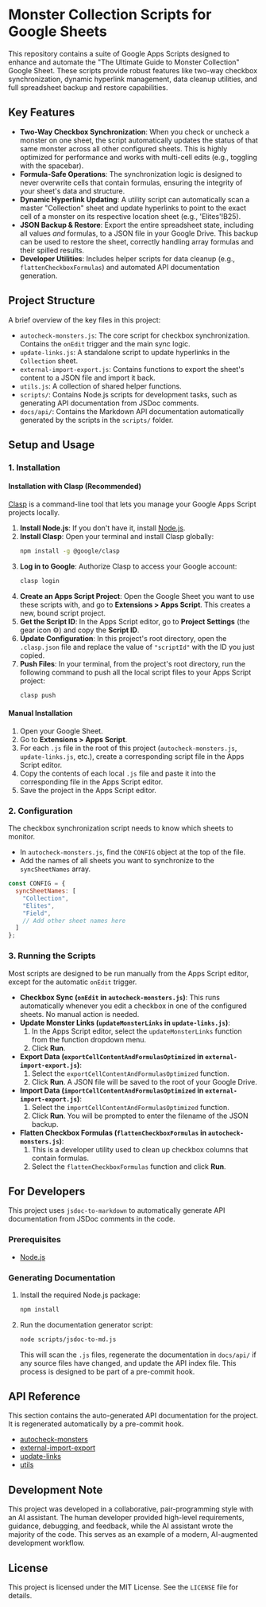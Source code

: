 # Monster Collection Scripts for Google Sheets

This repository contains a suite of Google Apps Scripts designed to enhance and automate the "The Ultimate Guide to Monster Collection" Google Sheet. These scripts provide robust features like two-way checkbox synchronization, dynamic hyperlink management, data cleanup utilities, and full spreadsheet backup and restore capabilities.

## Key Features

-   **Two-Way Checkbox Synchronization**: When you check or uncheck a monster on one sheet, the script automatically updates the status of that same monster across all other configured sheets. This is highly optimized for performance and works with multi-cell edits (e.g., toggling with the spacebar).
-   **Formula-Safe Operations**: The synchronization logic is designed to never overwrite cells that contain formulas, ensuring the integrity of your sheet's data and structure.
-   **Dynamic Hyperlink Updating**: A utility script can automatically scan a master "Collection" sheet and update hyperlinks to point to the exact cell of a monster on its respective location sheet (e.g., 'Elites'!B25).
-   **JSON Backup & Restore**: Export the entire spreadsheet state, including all values *and* formulas, to a JSON file in your Google Drive. This backup can be used to restore the sheet, correctly handling array formulas and their spilled results.
-   **Developer Utilities**: Includes helper scripts for data cleanup (e.g., `flattenCheckboxFormulas`) and automated API documentation generation.

## Project Structure

A brief overview of the key files in this project:

-   `autocheck-monsters.js`: The core script for checkbox synchronization. Contains the `onEdit` trigger and the main sync logic.
-   `update-links.js`: A standalone script to update hyperlinks in the `Collection` sheet.
-   `external-import-export.js`: Contains functions to export the sheet's content to a JSON file and import it back.
-   `utils.js`: A collection of shared helper functions.
-   `scripts/`: Contains Node.js scripts for development tasks, such as generating API documentation from JSDoc comments.
-   `docs/api/`: Contains the Markdown API documentation automatically generated by the scripts in the `scripts/` folder.

## Setup and Usage

### 1. Installation

#### Installation with Clasp (Recommended)
[Clasp](https://github.com/google/clasp) is a command-line tool that lets you manage your Google Apps Script projects locally.

1.  **Install Node.js**: If you don't have it, install [Node.js](https://nodejs.org/).
2.  **Install Clasp**: Open your terminal and install Clasp globally:
    ```sh
    npm install -g @google/clasp
    ```
3.  **Log in to Google**: Authorize Clasp to access your Google account:
    ```sh
    clasp login
    ```
4.  **Create an Apps Script Project**: Open the Google Sheet you want to use these scripts with, and go to **Extensions > Apps Script**. This creates a new, bound script project.
5.  **Get the Script ID**: In the Apps Script editor, go to **Project Settings** (the gear icon ⚙️) and copy the **Script ID**.
6.  **Update Configuration**: In this project's root directory, open the `.clasp.json` file and replace the value of `"scriptId"` with the ID you just copied.
7.  **Push Files**: In your terminal, from the project's root directory, run the following command to push all the local script files to your Apps Script project:
    ```sh
    clasp push
    ```

#### Manual Installation
1.  Open your Google Sheet.
2.  Go to **Extensions > Apps Script**.
3.  For each `.js` file in the root of this project (`autocheck-monsters.js`, `update-links.js`, etc.), create a corresponding script file in the Apps Script editor.
4.  Copy the contents of each local `.js` file and paste it into the corresponding file in the Apps Script editor.
5.  Save the project in the Apps Script editor.

### 2. Configuration

The checkbox synchronization script needs to know which sheets to monitor.

-   In `autocheck-monsters.js`, find the `CONFIG` object at the top of the file.
-   Add the names of all sheets you want to synchronize to the `syncSheetNames` array.

```javascript
const CONFIG = {
  syncSheetNames: [
    "Collection",
    "Elites",
    "Field",
    // Add other sheet names here
  ]
};
```

### 3. Running the Scripts

Most scripts are designed to be run manually from the Apps Script editor, except for the automatic `onEdit` trigger.

-   **Checkbox Sync (`onEdit` in `autocheck-monsters.js`)**: This runs automatically whenever you edit a checkbox in one of the configured sheets. No manual action is needed.
-   **Update Monster Links (`updateMonsterLinks` in `update-links.js`)**:
    1.  In the Apps Script editor, select the `updateMonsterLinks` function from the function dropdown menu.
    2.  Click **Run**.
-   **Export Data (`exportCellContentAndFormulasOptimized` in `external-import-export.js`)**:
    1.  Select the `exportCellContentAndFormulasOptimized` function.
    2.  Click **Run**. A JSON file will be saved to the root of your Google Drive.
-   **Import Data (`importCellContentAndFormulasOptimized` in `external-import-export.js`)**:
    1.  Select the `importCellContentAndFormulasOptimized` function.
    2.  Click **Run**. You will be prompted to enter the filename of the JSON backup.
-   **Flatten Checkbox Formulas (`flattenCheckboxFormulas` in `autocheck-monsters.js`)**:
    1.  This is a developer utility used to clean up checkbox columns that contain formulas.
    2.  Select the `flattenCheckboxFormulas` function and click **Run**.

## For Developers

This project uses `jsdoc-to-markdown` to automatically generate API documentation from JSDoc comments in the code.

### Prerequisites

-   [Node.js](https://nodejs.org/)

### Generating Documentation

1.  Install the required Node.js package:
    ```sh
    npm install
    ```
2.  Run the documentation generator script:
    ```sh
    node scripts/jsdoc-to-md.js
    ```
    This will scan the `.js` files, regenerate the documentation in `docs/api/` if any source files have changed, and update the API index file. This process is designed to be part of a pre-commit hook.

## API Reference

This section contains the auto-generated API documentation for the project. It is regenerated automatically by a pre-commit hook.

-   [autocheck-monsters](docs/api/autocheck-monsters.md)
-   [external-import-export](docs/api/external-import-export.md)
-   [update-links](docs/api/update-links.md)
-   [utils](docs/api/utils.md)

## Development Note

This project was developed in a collaborative, pair-programming style with an AI assistant. The human developer provided high-level requirements, guidance, debugging, and feedback, while the AI assistant wrote the majority of the code. This serves as an example of a modern, AI-augmented development workflow.

## License

This project is licensed under the MIT License. See the `LICENSE` file for details.